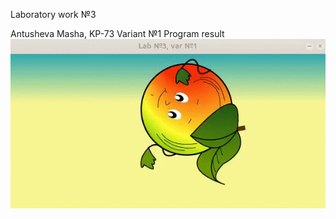 Laboratory work №3

Antusheva Masha, KP-73
Variant №1
Program result
![Apple](https://github.com/immaria/ComputerGraphics/blob/master/lab3/AppleAnimation.gif)
